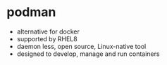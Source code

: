 # podman

- alternative for docker
- supported by RHEL8 
- daemon less, open source, Linux-native tool
- designed to develop, manage and run containers


